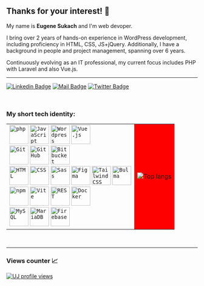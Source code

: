 ## Thanks for your interest! 👀

My name is <b>Eugene Sukach</b> and I'm web devoper.

I bring over 2 years of hands-on experience in WordPress development, including proficiency in HTML, CSS, JS+jQuery. Additionally, I have a background in people and project management, spanning over 6 years.

Continuously evolving as an IT professional, my current focus includes PHP with Laravel and also Vue.js.

<hr>

[![Linkedin Badge](https://img.shields.io/badge/-LinkedIn-0e76a8?style=flat&labelColor=0e76a8&logo=linkedin&logoColor=white)](https://www.linkedin.com/in/eugene-sukach-a14055141/) 
[![Mail Badge](https://img.shields.io/badge/-Email-c0392b?style=flat&labelColor=c0392b&logo=gmail&logoColor=white)](mailto:sukach.eugene@gmail.com)
[![Twitter Badge](https://img.shields.io/badge/-Curriculum_Vitae-1ca0f1?style=flat&labelColor=1ca0f1&logo=twitter&logoColor=white&link=https://twitter.com/MaksymRudnyi)](https://docs.google.com/document/d/1QFDK2JBZga2PCbqkwBWY_V3d00pK4yG9ZYnlygQiCik/edit) 

<br/>

### My short tech identity:

<div align="left">
    <table>
        <tr>
            <td>
                <div>
                  <div>
                    <code><img width="50" src="https://user-images.githubusercontent.com/25181517/183570228-6a040b9f-3ddf-47a2-a201-743121dac664.png" alt="php" title="php"/></code>
                    <code><img width="50" src="https://user-images.githubusercontent.com/25181517/117447155-6a868a00-af3d-11eb-9cfe-245df15c9f3f.png" alt="JavaScript" title="JavaScript"/></code>
                    <code><img width="50" src="https://user-images.githubusercontent.com/25181517/192158957-b1256181-356c-46a3-beb9-487af08a6266.png" alt="Wordpress" title="Wordpress"/></code>
                     <code><img width="50" src="https://user-images.githubusercontent.com/25181517/117448124-a2da9800-af3e-11eb-85d2-bd1b69b65603.png" alt="Vue.js" title="Vue.js"/></code>
                  </div>
                	<div>
                    <code><img width="50" src="https://user-images.githubusercontent.com/25181517/192108372-f71d70ac-7ae6-4c0d-8395-51d8870c2ef0.png" alt="Git" title="Git"/></code>
                	  <code><img width="50" src="https://user-images.githubusercontent.com/25181517/192108374-8da61ba1-99ec-41d7-80b8-fb2f7c0a4948.png" alt="GitHub" title="GitHub"/></code>
                    <code><img width="50" src="https://user-images.githubusercontent.com/25181517/192108375-268c35e6-ab26-44b2-88bf-e3121a4e5083.png" alt="Bitbucket" title="Bitbucket"/></code>
                  </div>
                  <div>
                    <code><img width="50" src="https://user-images.githubusercontent.com/25181517/192158954-f88b5814-d510-4564-b285-dff7d6400dad.png" alt="HTML" title="HTML"/></code>
                	  <code><img width="50" src="https://user-images.githubusercontent.com/25181517/183898674-75a4a1b1-f960-4ea9-abcb-637170a00a75.png" alt="CSS" title="CSS"/></code>
                	  <code><img width="50" src="https://user-images.githubusercontent.com/25181517/192158956-48192682-23d5-4bfc-9dfb-6511ade346bc.png" alt="Sass" title="Sass"/></code>
                    <code><img width="50" src="https://user-images.githubusercontent.com/25181517/189715289-df3ee512-6eca-463f-a0f4-c10d94a06b2f.png" alt="Figma" title="Figma"/></code>
                    <code><img width="50" src="https://user-images.githubusercontent.com/25181517/202896760-337261ed-ee92-4979-84c4-d4b829c7355d.png" alt="Tailwind CSS" title="Tailwind CSS"/></code>
                    <code><img width="50" src="https://github-production-user-asset-6210df.s3.amazonaws.com/136815194/268487504-e5fe87f3-f2ee-419d-8299-14dc573f3603.png" alt="Bulma" title="Bulma"/></code>
                  </div>
                  <div>
                    <code><img width="50" src="https://user-images.githubusercontent.com/25181517/121401671-49102800-c959-11eb-9f6f-74d49a5e1774.png" alt="npm" title="npm"/></code>
                	  <code><img width="50" src="https://github-production-user-asset-6210df.s3.amazonaws.com/62091613/261395532-b40892ef-efb8-4b0e-a6b5-d1cfc2f3fc35.png" alt="Vite" title="Vite"/></code>
                    <code><img width="50" src="https://user-images.githubusercontent.com/25181517/192107858-fe19f043-c502-4009-8c47-476fc89718ad.png" alt="REST" title="REST"/></code>
                    <code><img width="50" src="https://user-images.githubusercontent.com/25181517/117207330-263ba280-adf4-11eb-9b97-0ac5b40bc3be.png" alt="Docker" title="Docker"/></code>
                  </div>
                  <div>
                    <code><img width="50" src="https://user-images.githubusercontent.com/25181517/183896128-ec99105a-ec1a-4d85-b08b-1aa1620b2046.png" alt="MySQL" title="MySQL"/></code>
                	  <code><img width="50" src="https://github.com/marwin1991/profile-technology-icons/assets/136815194/3c698a4f-84e4-4849-a900-476b14311634" alt="MariaDB" title="MariaDB"/></code>
                    <code><img width="50" src="https://user-images.githubusercontent.com/25181517/189716855-2c69ca7a-5149-4647-936d-780610911353.png" alt="Firebase" title="Firebase"/></code>
                  </div>
              </div>
            </td>
            <td style="background-color:red">
               <img alt="Top langs" src="https://github-readme-stats.vercel.app/api/top-langs/?username=SukachEugene&layout=donut"/>
            </td>
        </tr>
    </table>
</div>

<br/>
<hr>

### Views counter 📈
[![UJ profile views](https://u8views.com/api/v1/github/profiles/126882209/views/day-week-month-total-count.svg)](https://u8views.com/github/SukachEugene)

